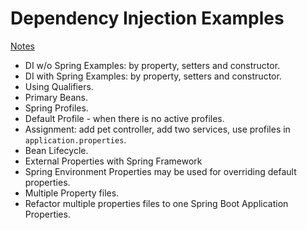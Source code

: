 # Dependency Injection Examples

[Notes](notes.md)

* DI w/o Spring Examples: by property, setters and constructor.
* DI with Spring Examples: by property, setters and constructor.
* Using Qualifiers.
* Primary Beans.
* Spring Profiles.
* Default Profile - when there is no active profiles.
* Assignment: add pet controller, add two services, use profiles in `application.properties`.
* Bean Lifecycle.
* External Properties with Spring Framework
* Spring Environment Properties may be used for overriding default properties.
* Multiple Property files.
* Refactor multiple properties files to one Spring Boot Application Properties.